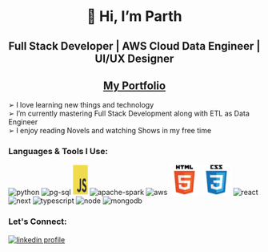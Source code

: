 <h1 align="center">👋 Hi, I’m Parth</h1> 
<h2 align="center">Full Stack Developer <span>|</span> AWS Cloud Data Engineer <span>|</span> UI/UX Designer</h2>
<h2 align="center"><a href="https://parth-sharma.netlify.app/">My Portfolio</a></h2>
   

➢ I love learning new things and technology<br>
➢ I’m currently mastering Full Stack Development along with ETL as Data Engineer<br>
➢ I enjoy reading Novels and watching Shows in my free time<br>
 


<h3>Languages & Tools I Use:</h3>
<p>
   <img src="https://cdn.jsdelivr.net/gh/devicons/devicon/icons/python/python-original.svg" alt="python" width="60" height="60"/>
   <img src="https://cdn.jsdelivr.net/gh/devicons/devicon/icons/postgresql/postgresql-original-wordmark.svg" alt="pg-sql" width="60" height="60"/>
   <img src="https://raw.githubusercontent.com/devicons/devicon/master/icons/javascript/javascript-original.svg" alt="javascript" width="30" height="60"/>
   <img src="https://api.iconify.design/devicon-plain/apachespark-wordmark.svg" alt="apache-spark" width="30" height="60"/>
   <img src="https://cdn.jsdelivr.net/gh/devicons/devicon/icons/amazonwebservices/amazonwebservices-original-wordmark.svg" alt="aws" width="60" height="60"/>
   <img src="https://raw.githubusercontent.com/devicons/devicon/master/icons/html5/html5-original-wordmark.svg" alt="html5" width="60" height="60"/>
   <img src="https://raw.githubusercontent.com/devicons/devicon/master/icons/css3/css3-original-wordmark.svg" alt="css3" width="60" height="60"/>
   <img src="https://cdn.jsdelivr.net/gh/devicons/devicon/icons/react/react-original.svg" alt="react" width="60" height="60"/>
   <img src="https://cdn.jsdelivr.net/gh/devicons/devicon/icons/nextjs/nextjs-original.svg" alt="next" width="60" height="60"/>
   <img src="https://cdn.jsdelivr.net/gh/devicons/devicon/icons/typescript/typescript-original.svg" alt="typescript" width="60" height="60"/>
   <img src="https://cdn.jsdelivr.net/gh/devicons/devicon/icons/nodejs/nodejs-original-wordmark.svg" alt="node" width="60" height="60"/>
   <img src="https://cdn.jsdelivr.net/gh/devicons/devicon/icons/mongodb/mongodb-original-wordmark.svg" alt="mongodb" width="60" height="60"/>
</p>

<h3>Let's Connect:</h3>

<p><a href="https://www.linkedin.com/in/parth-sharma-b3b441150/" target="_blank"><img align="center" src="https://cdn.jsdelivr.net/gh/devicons/devicon/icons/linkedin/linkedin-original.svg" alt="linkedin profile" height="auto" width="30"/></a>
</p>
